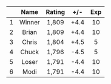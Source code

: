 | |Name|Rating|+/-|Exp|
|-|:--:|:----:|:-:|:-:|
|1|Winner|1,809|+4.4|10|
|2|Brian|1,809|+4.4|10|
|3|Chris|1,804|+4.5|5|
|4|Chuck|1,796|-4.5|5|
|5|Loser|1,791|-4.4|10|
|6|Modi|1,791|-4.4|10|
